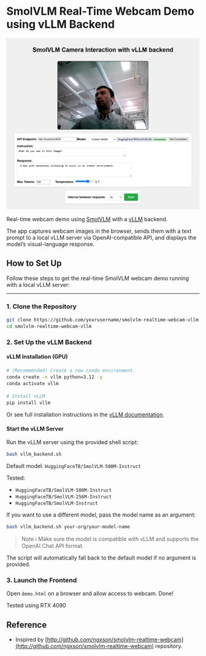 # SmolVLM Real-Time Webcam Demo using vLLM Backend

<div align="center">
    <img src="image.png">
</div>

Real-time webcam demo using [SmolVLM](https://huggingface.co/HuggingFaceTB/SmolVLM-500M-Instruct) with a [vLLM](https://github.com/vllm-project/vllm) backend.

The app captures webcam images in the browser, sends them with a text prompt to a local vLLM server via OpenAI-compatible API, and displays the model’s visual-language response.

## How to Set Up

Follow these steps to get the real-time SmolVLM webcam demo running with a local vLLM server:

---

### 1. Clone the Repository

```bash
git clone https://github.com/yourusername/smolvlm-realtime-webcam-vllm.git
cd smolvlm-realtime-webcam-vllm
```

### 2. Set Up the vLLM Backend

#### vLLM Installation (GPU)

```bash
# (Recommended) Create a new conda environment.
conda create -n vllm python=3.12 -y
conda activate vllm

# Install vLLM
pip install vllm
```

Or see full installation instructions in the [vLLM documentation](https://docs.vllm.ai/en/stable/getting_started/installation/gpu.html).

#### Start the vLLM Server

Run the vLLM server using the provided shell script:

```bash
bash vllm_backend.sh
```

Default model: `HuggingFaceTB/SmolVLM-500M-Instruct`

Tested:

- `HuggingFaceTB/SmolVLM-500M-Instruct`
- `HuggingFaceTB/SmolVLM-256M-Instruct`
- `HuggingFaceTB/SmolVLM-Instruct`

If you want to use a different model, pass the model name as an argument:

```bash
bash vllm_backend.sh your-org/your-model-name
```

> Note
> ℹ️ Make sure the model is compatible with vLLM and supports the OpenAI Chat API format.

The script will automatically fall back to the default model if no argument is provided.

### 3. Launch the Frontend

Open `demo.html` on a browser and allow access to webcam. Done!

Tested using RTX 4090

## Reference

- Inspired by [http://github.com/ngxson/smolvlm-realtime-webcam](http://github.com/ngxson/smolvlm-realtime-webcam) repository.
